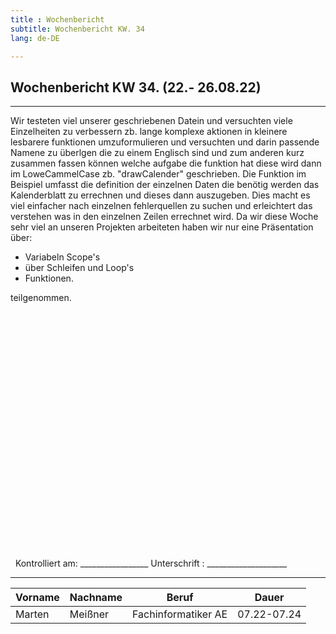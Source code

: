 ```yaml
---
title : Wochenbericht 
subtitle: Wochenbericht KW. 34
lang: de-DE

---
```


## Wochenbericht KW 34. (22.- 26.08.22)
---
Wir testeten viel unserer geschriebenen Datein und versuchten viele Einzelheiten zu verbessern zb. lange komplexe aktionen in kleinere lesbarere funktionen umzuformulieren und versuchten und darin passende Namene zu überlgen die zu einem Englisch sind und zum anderen kurz zusammen fassen können welche aufgabe die funktion hat diese wird dann im LoweCammelCase zb. "drawCalender" geschrieben.
Die Funktion im Beispiel umfasst die definition der einzelnen Daten die benötig werden das Kalenderblatt zu errechnen und dieses dann auszugeben.
Dies macht es viel einfacher nach einzelnen fehlerquellen zu suchen und erleichtert das verstehen was in den einzelnen Zeilen errechnet wird.
Da wir diese Woche sehr viel an unseren Projekten arbeiteten haben wir nur eine Präsentation über:<br>
 - Variabeln Scope's
 - über Schleifen und Loop's
 - Funktionen.<br>

teilgenommen.
&nbsp;
\
\
\
\
\
\
\
\
\
\
\
\
\
\
\
\
\
\
\
\
\
\
\
\
\
&nbsp;
Kontrolliert am: _________________   Unterschrift  : ____________________

---

| Vorname | Nachname | Beruf | Dauer |
|---|---|---|---|
|Marten| Meißner|Fachinformatiker AE|07.22-07.24|